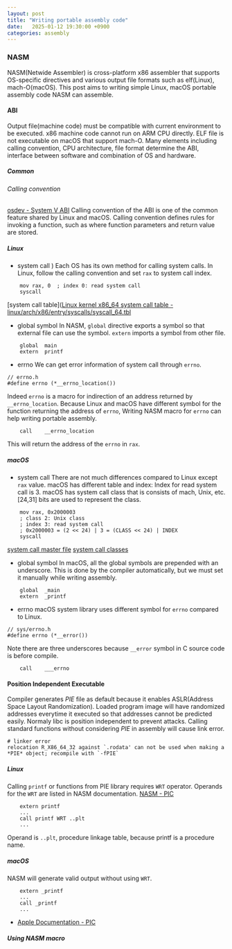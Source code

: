 ```yaml
---
layout: post
title: "Writing portable assembly code"
date:   2025-01-12 19:30:00 +0900
categories: assembly
---
```


### NASM
NASM(Netwide Assembler) is cross-platform x86 assembler that supports OS-specific directives and various output file formats such as elf(Linux), mach-O(macOS). This post aims to writing simple Linux, macOS portable assembly code NASM can assemble.

#### ABI
Output file(machine code) must be compatible with current environment to be executed. x86 machine code cannot run on ARM CPU directly. ELF file is not executable on macOS that support mach-O. Many elements including calling convention, CPU architecture, file format determine the ABI, interface between software and combination of OS and hardware. 

##### Common
###### Calling convention
[osdev - System V ABI](https://wiki.osdev.org/System_V_ABI)
Calling convention of the ABI is one of the common feature shared by Linux and macOS. Calling convention defines rules for invoking a function, such as where function parameters and return value are stored.

##### Linux
- system call
)
Each OS has its own method for calling system calls. In Linux, follow the calling convention and set `rax` to system call index.
```
    mov rax, 0  ; index 0: read system call
    syscall
```
[system call table]([Linux kernel x86_64 system call table - linux/arch/x86/entry/syscalls/syscall_64.tbl](https://github.com/torvalds/linux/blob/master/arch/x86/entry/syscalls/syscall_64.tbl)

- global symbol
In NASM, `global` directive exports a symbol so that external file can use the symbol. `extern` imports a symbol from other file.
```
    global  main
    extern  printf
```

- errno
We can get error information of system call through `errno`.
```
// errno.h
#define errno (*__errno_location())
```
Indeed `errno` is a macro for indirection of an address returned by `__errno_location`. Because Linux and macOS have different symbol for the function returning the address of `errno`, Writing NASM macro for `errno` can help writing portable assembly.
```
    call    __errno_location
```
This will return the address of the `errno` in `rax`.

##### macOS
- system call
There are not much differences compared to Linux except `rax` value.
macOS has different table and index: Index for read system call is 3.
macOS has system call class that is consists of mach, Unix, etc.
[24,31] bits are used to represent the class.
```
    mov rax, 0x2000003
    ; class 2: Unix class
    ; index 3: read system call
    ; 0x2000003 = (2 << 24) | 3 = (CLASS << 24) | INDEX
    syscall
```
[system call master file](https://github.com/opensource-apple/xnu/blob/master/bsd/kern/syscalls.master)
[system call classes](https://github.com/apple-oss-distributions/xnu/blob/main/osfmk/mach/i386/syscall_sw.h)

- global symbol
In macOS, all the global symbols are prepended with an underscore.
This is done by the compiler automatically, but we must set it manually while writing assembly.
```
    global  _main
    extern  _printf
```

- errno
macOS system library uses different symbol for `errno` compared to Linux.
```
// sys/errno.h
#define errno (*__error())
```
Note there are three underscores because `__error` symbol in C source code is before compile.
```
    call    ___errno
```


#### Position Independent Executable
Compiler generates *PIE* file as default because it enables ASLR(Address Space Layout Randomization). Loaded program image will have randomized addresses everytime it executed so that addresses cannot be predicted easily. Normaly libc is position independent to prevent attacks. Calling standard functions without considering *PIE* in assembly will cause link error.
```
# linker error
relocation R_X86_64_32 against `.rodata' can not be used when making a *PIE* object; recompile with `-fPIE`
```

##### Linux
Calling `printf` or functions from PIE library requires `WRT` operator. Operands for the `WRT` are listed in NASM documentation.
[NASM - PIC](https://www.nasm.us/xdoc/2.16.03/html/nasmdoc8.html#section-8.9.3)
```
    extern printf
    ...
    call printf WRT ..plt
    ...
```
Operand is `..plt`, procedure linkage table, because printf is a procedure name.

##### macOS
NASM will generate valid output without using `WRT`.
```
    extern _printf
    ...
    call _printf
    ...
```
- [Apple Documentation - PIC](https://developer.apple.com/library/archive/documentation/DeveloperTools/Conceptual/MachOTopics/1-Articles/dynamic_code.html#//apple_ref/doc/uid/TP40002528-SW1)

##### Using NASM macro

